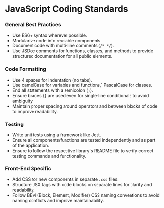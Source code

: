 # JavaScript Coding Standards

### General Best Practices
- Use ES6+ syntax wherever possible.
- Modularize code into reusable components.
- Document code with multi-line comments (`/* */`).
- Use JSDoc comments for functions, classes, and methods to provide structured documentation for all public elements.

### Code Formatting
- Use 4 spaces for indentation (no tabs).
- Use camelCase for variables and functions,` PascalCase for classes.
- End all statements with a semicolon (`;`).
- Ensure braces {} are used even for single-line conditionals to avoid ambiguity.
- Maintain proper spacing around operators and between blocks of code to improve readability.

### Testing
- Write unit tests using a framework like Jest.
- Ensure all components/functions are tested independently and as part of the application.
- Ensure to follow the respective library's README file to verify correct testing commands and functionality.

### Front-End Specific
- Add CSS for new components in separate `.css` files.
- Structure JSX tags with code blocks on separate lines for clarity and readability.
- Follow BEM (Block, Element, Modifier) CSS naming conventions to avoid naming conflicts and improve maintainability.
